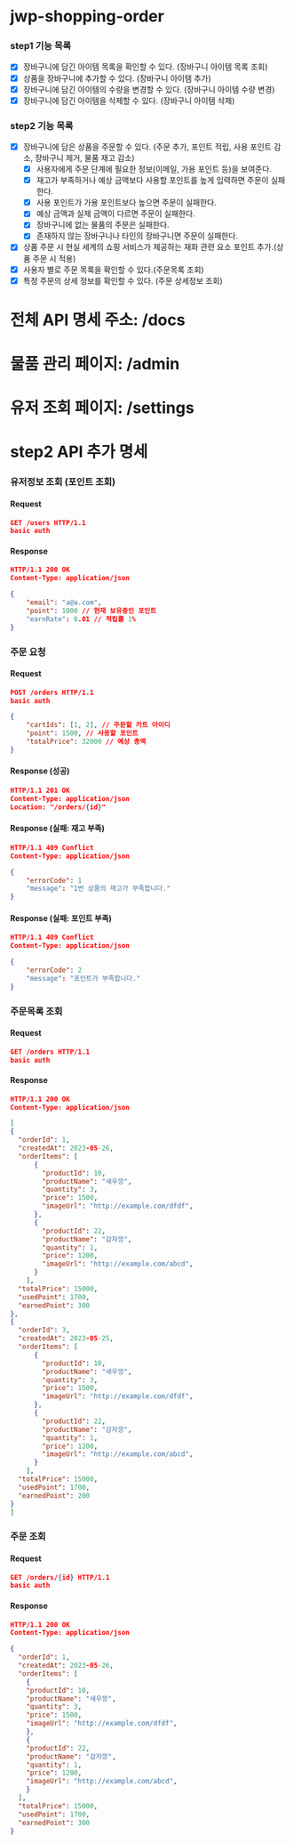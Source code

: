 # jwp-shopping-order

### step1 기능 목록
- [x] 장바구니에 담긴 아이템 목록을 확인할 수 있다. (장바구니 아이템 목록 조회)
- [x] 상품을 장바구니에 추가할 수 있다. (장바구니 아이템 추가)
- [x] 장바구니에 담긴 아이템의 수량을 변경할 수 있다. (장바구니 아이템 수량 변경)
- [x] 장바구니에 담긴 아이템을 삭제할 수 있다. (장바구니 아이템 삭제)

### step2 기능 목록
- [x] 장바구니에 담은 상품을 주문할 수 있다. (주문 추가, 포인트 적립, 사용 포인트 감소, 장바구니 제거, 물품 재고 감소)
  - [x] 사용자에게 주문 단계에 필요한 정보(이메일, 가용 포인트 등)을 보여준다.
  - [x] 재고가 부족하거나 예상 금액보다 사용할 포인트를 높게 입력하면 주문이 실패한다.
  - [x] 사용 포인트가 가용 포인트보다 높으면 주문이 실패한다.
  - [x] 예상 금액과 실제 금액이 다르면 주문이 실패한다.
  - [x] 장바구니에 없는 물품의 주문은 실패한다.
  - [x] 존재하지 않는 장바구니나 타인의 장바구니면 주문이 실패한다.
- [x] 상품 주문 시 현실 세계의 쇼핑 서비스가 제공하는 재화 관련 요소 포인트 추가.(상품 주문 시 적용)
- [x] 사용자 별로 주문 목록을 확인할 수 있다.(주문목록 조회)
- [x] 특정 주문의 상세 정보를 확인할 수 있다. (주문 상세정보 조회)

# 전체 API 명세 주소: /docs
# 물품 관리 페이지: /admin
# 유저 조회 페이지: /settings

# step2 API 추가 명세
### 유저정보 조회 (포인트 조회)

#### Request

```json
GET /users HTTP/1.1
basic auth
```

#### Response

```json
HTTP/1.1 200 OK
Content-Type: application/json

{
	"email": "a@a.com",
	"point": 1000 // 현재 보유중인 포인트
	"earnRate": 0.01 // 적립률 1%
}
```

### 주문 요청

#### Request

```json
POST /orders HTTP/1.1
basic auth
```

```json
{
	"cartIds": [1, 2], // 주문할 카트 아이디
	"point": 1500, // 사용할 포인트
	"totalPrice": 32000 // 예상 총액
}
```

#### Response (성공)

```json
HTTP/1.1 201 OK
Content-Type: application/json
Location: "/orders/{id}"
```

#### Response (실패: 재고 부족)

```json
HTTP/1.1 409 Conflict
Content-Type: application/json

{
	"errorCode": 1
	"message": "1번 상품의 재고가 부족합니다."
}
```

#### Response (실패: 포인트 부족)

```json
HTTP/1.1 409 Conflict
Content-Type: application/json

{
	"errorCode": 2
	"message": "포인트가 부족합니다."
}
```

### 주문목록 조회

#### Request

```json
GET /orders HTTP/1.1
basic auth
```

#### Response

```json
HTTP/1.1 200 OK
Content-Type: application/json

[
{
  "orderId": 1,
  "createdAt": 2023-05-26,
  "orderItems": [
      {
        "productId": 10,
        "productName": "새우깡",
        "quantity": 3,
        "price": 1500,
        "imageUrl": "http://example.com/dfdf",
      },
      {
        "productId": 22,
        "productName": "감자깡",
        "quantity": 1,
        "price": 1200,
        "imageUrl": "http://example.com/abcd",
      }
    ],
  "totalPrice": 15000,
  "usedPoint": 1700,
  "earnedPoint": 300
}, 
{
  "orderId": 3,
  "createdAt": 2023-05-25,
  "orderItems": [
      {
        "productId": 10,
        "productName": "새우깡",
        "quantity": 3,
        "price": 1500,
        "imageUrl": "http://example.com/dfdf",
      },
      {
        "productId": 22,
        "productName": "감자깡",
        "quantity": 1,
        "price": 1200,
        "imageUrl": "http://example.com/abcd",
      }
    ],
  "totalPrice": 15000,
  "usedPoint": 1700,
  "earnedPoint": 200
}
]
```

### 주문 조회

#### Request

```json
GET /orders/{id} HTTP/1.1
basic auth
```

#### Response

```json
HTTP/1.1 200 OK
Content-Type: application/json

{
  "orderId": 1,
  "createdAt": 2023-05-26,
  "orderItems": [
    {
    "productId": 10,
    "productName": "새우깡",
    "quantity": 3,
    "price": 1500,
    "imageUrl": "http://example.com/dfdf",
    },
    {
    "productId": 22,
    "productName": "감자깡",
    "quantity": 1,
    "price": 1200,
    "imageUrl": "http://example.com/abcd",
    }
  ],
  "totalPrice": 15000,
  "usedPoint": 1700,
  "earnedPoint": 300
}
```
